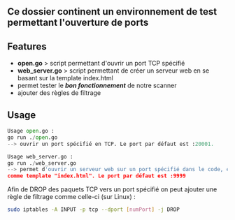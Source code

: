  <h2>Ce dossier continent un environnement de test permettant l'ouverture de ports</h2>
## Features

- **open.go** > script permettant d'ouvrir un port TCP spécifié
- **web_server.go** > script permettant de créer un serveur web en se basant sur la template index.html
- permet tester le ***bon fonctionnement*** de notre scanner
- ajouter des règles de filtrage

## Usage

```python
Usage open.go :
go run ./open.go
--> ouvrir un port spécifié en TCP. Le port par défaut est :20001.

Usage web_server.go :
go run ./web_server.go
--> permet d'ouvrir un serveur web sur un port spécifié dans le code, en utilisant
comme template "index.html". Le port par défaut est :9999

```
Afin de DROP des paquets TCP vers un port spécifié on peut ajouter une règle de filtrage comme celle-ci (sur Linux) : 

``` bash
sudo iptables -A INPUT -p tcp --dport [numPort] -j DROP
```
